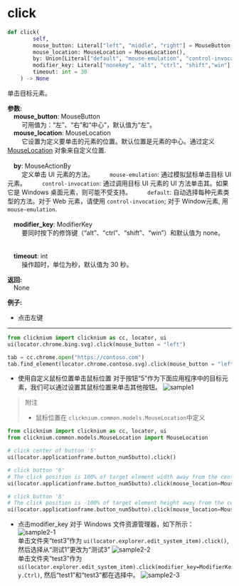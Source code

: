 # click
```python
def click(
        self,
        mouse_button: Literal["left", "middle", "right"] = MouseButton.Left,
        mouse_location: MouseLocation = MouseLocation(),
        by: Union[Literal["default", "mouse-emulation", "control-invocation"], MouseActionBy] = MouseActionBy.Default,
        modifier_key: Literal["nonekey", "alt", "ctrl", "shift","win"]  = ModifierKey.NoneKey,
        timeout: int = 30
    ) -> None
```  

单击目标元素。

**参数:**  
    &emsp;**mouse_button**: MouseButton  
        &emsp;&emsp; 可用值为：“左”、“右”和“中心”，默认值为“左”。
<br/>
    &emsp;**mouse_location**: MouseLocation  
        &emsp;&emsp; 它设置为定义要单击的元素的位置。默认位置是元素的中心。通过定义 [MouseLocation](./mouselocation.md) 对象来自定义位置.   
        <br/>
    &emsp;**by**: MouseActionBy  
        &emsp;&emsp; 定义单击 UI 元素的方法。
        &emsp;&emsp; `mouse-emulation`: 通过模拟鼠标单击目标 UI 元素。
        &emsp;&emsp; `control-invocation`: 通过调用目标 UI 元素的 UI 方法单击其。如果它是 Windows 桌面元素，则可能不受支持。
        &emsp;&emsp; `default`: 自动选择每种元素类型的方法。对于 Web 元素，请使用 `control-invocation`; 对于 Window元素, 用 `mouse-emulation`.  
        <br/>
    &emsp;**modifier_key**: ModifierKey  
        &emsp;&emsp; 要同时按下的修饰键（“alt”、“ctrl”、“shift”、“win”）和默认值为 none。   
        <br/>  
    &emsp;**timeout**: int  
        &emsp;&emsp; 操作超时，单位为秒，默认值为 30 秒。
        <br/>

**返回:**  
    &emsp;None

**例子:**

- 点击左键
***
```python
from clicknium import clicknium as cc, locator, ui
ui(locator.chrome.bing.svg).click(mouse_button = "left")

tab = cc.chrome.open("https://contoso.com")
tab.find_element(locator.chrome.contoso.svg).click(mouse_button = "left")
```

- 使用自定义鼠标位置单击鼠标位置
对于按钮“5”作为下面应用程序中的目标元素，我们可以通过设置其鼠标位置来单击其他按钮。 
![sample1](../../../img/click_sample1.png)

> 附注
>- 鼠标位置在  `clicknium.common.models.MouseLocation`中定义


```python
from clicknium import clicknium as cc, locator, ui
from clicknium.common.models.MouseLocation import MouseLocation

# click center of button '5'
ui(locator.applicationframe.button_num5butto).click()

# click button '6' 
# The click position is 100% of target element width away from the center of button '5' in x direction
ui(locator.applicationframe.button_num5butto).click(mouse_location=MouseLocation(xrate=1))

# click button '8'
# The click position is -100% of target element height away from the center of button '5' in y direction
ui(locator.applicationframe.button_num5butto).click(mouse_location=MouseLocation(yrate=-1))
```

- 点击modifier_key
对于 Windows 文件资源管理器，如下所示：
![sample2-1](../../../img/click_sample21.png)  
单击文件夹“test3”作为 `ui(locator.explorer.edit_system_item).click()`, 然后选择从“测试1”更改为“测试3”
![sample2-2](../../../img/click_sample22.png)  
单击文件夹“test3”作为`ui(locator.explorer.edit_system_item).click(modifier_key=ModifierKey.Ctrl)`, 然后“test1”和“test3”都在选择中。
![sample2-3](../../../img/click_sample23.png) 
